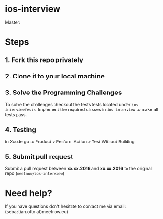 # ios-interview

Master: 
# Steps
## 1. Fork this repo privately
## 2. Clone it to your local machine
## 3. Solve the Programming Challenges
To solve the challenges checkout the tests tests located under `ios interviewTests`. Implement the required classes in `ios interview` to make all tests pass.  
## 4. Testing
in Xcode go to Product > Perform Action > Test Without Building

## 5. Submit pull request
Submit a pull request between __xx.xx.2016__ and __xx.xx.2016__ to the original repo (`meetnow/ios-interview`) 

# Need help?
If you have questions don't hesitate to contact me via email: (sebastian.otto(at)meetnow.eu)
